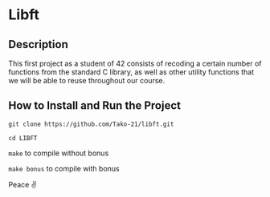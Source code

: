 # Libft

## Description

This first project as a student of 42 consists of recoding a certain number of functions from the standard C library, as well as other utility functions that we will be able to reuse throughout our course.

## How to Install and Run the Project

`git clone https://github.com/Tako-21/libft.git`

`cd LIBFT`

`make` to compile without bonus

`make bonus` to compile with bonus

Peace ✌️
